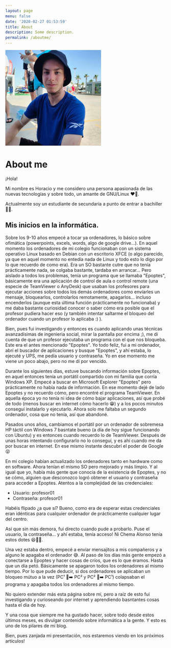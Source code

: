 ```yaml
---
layout: page
menu: false
date: '2020-02-27 01:53:59'
title: About
description: Some description.
permalink: /aboutme/
---
```


<img class="img-rounded" src="/assets/img/uploads/profile.jpg" alt="Horacio M." width="300">

# About me

¡Hola!

Mi nombre es Horacio y me considero una persona apasionada de las nuevas tecnologías y sobre todo, un amante de GNU/Linux ❤️🐧.

Actualmente soy un estudiante de secundaria a punto de entrar a bachiller 😵‍💫.

## Mis inicios en la informática.

Sobre los 9-10 años empecé a tocar ya ordenadores, lo básico sobre ofimática (powerpoints, excels, words, algo de google drive...).
En aquel momento los ordenadores de mi colegio funcionaban con un sistema operativo Linux basado en Debian con un escritorio XFCE
(o algo parecido, ya que en aquel momento no entedía nada de Linux y todo esto lo digo por lo que recuerdo de como era). Era un SO
bastante cutre que no tenía prácticamente nada, se colgaba bastante, tardaba en arrancar... Pero aislado a todos los problemas, tenía
un programa que se llamaba "Epoptes", básicamente era una aplicación de control de aula o control remote (una especie de TeamViewer o AnyDesk)
que usaban los profesores para ejecutar acciones sobre todos los demás ordenadores como enviarles un mensaje, bloquearlos,
controlarlos remotamente, apagarlos... incluso encenderlos (aunque esta última función prácticamente no funcionaba) y me daba bastante curiosidad
conocer o saber cómo era posible que el profesor pudiera hacer eso (y también intentar saltarme el bloqueo del ordenador cuando un profesor lo aplicaba :) ).

Bien, pues fui investigando y entonces es cuando aplicando unas técnicas avanzadísimas de ingenieria social, mirar la pantalla por encima ;), me di cuenta de que
un profesor ejecutaba un programa con el que nos bloqueba. Este era el antes mencionado "Epoptes". Yo todo feliz, fui a mi ordenador, abrí el buscador de aplicaciones
y busque "Epoptes", y ahí estaba, lo ejecuté y UPS, me pedía usuario y contraseña. Yo en ese momento me viene un poco abajo, pero no me di por vencido.

Durante los siguientes días, estuve buscando información sobre Epoptes, en aquel entonces tenía un portátil compartido con mi familia que corría Windows XP.
Empecé a buscar en Microsoft Explorer "Epoptes" pero prácticamente no había nada de información. En ese momento dejé de lado Epoptes y no recuerdo cómo, pero encontré el programa
TeamViewer. En aquella época yo no tenía ni idea de cómo bajar aplicaciones, así que probé de todo (menos buscar en internet cómo hacerlo 😁​) y a los pocos minutos
conseguí instalarlo y ejecutarlo. Ahora solo me faltaba un segundo ordenador, cosa que no tenía, así que abandoné.

Pasados unos años, cambiamos el portátil por un ordenador de sobremesa HP táctil con Windows 7 basntate bueno (a día de hoy sigue funcionando con Ubuntu) y es entonces cuando recuerdo
lo de TeamViewer. Después de unas horas intentando configurarlo no lo conseguí, y es ahí cuando me da por buscar en internet. En ese mismo instante descubrí el poder de Google 😝​

En mi colegio habían actualizado los ordenadores tanto en hardware como en software. Ahora tenían el mismo SO pero mejorado y más limpio. Y al igual que yo, había más gente
que conocía de la existencia de Epoptes, y no se cómo, alguien que desconozco logró obtener el usuario y contraseña para acceder a Epoptes. Atentos a la complejidad de las credenciales:

- Usuario: profesor01
- Contraseña: profesor01

Habéis flipado ¿a que sí? Bueno, como era de esperar estas credenciales eran idénticas para cualquier ordenador de prácticamente cualquier lugar del centro.

Así que sin más demora, fui directo cuando pude a probarlo. Puse el usuario, la contraseña... y ahí estaba, tenía acceso! Ni Chema Alonso tenía estos dotes ​😆​👨‍💻​.

Una vez estaba dentro, empecé a enviar mensajitos a mis compañeros y a alguno le apagaba el ordenador 😅​. Al paso de los días más gente empezó a conectarse a Epoptes y hacer cosas
de críos, que es lo que éramos. Hasta que un día petó. Básicamente se apagaron todos los ordenadores al mismo tiempo. Por lo que pude deducir, si dos ordenadores se aplicaban un bloqueo
mútuo a la vez (PC¹ 🔐​➡️​ PC² y PC² 🔐​➡️​ PC¹) colapsaban el programa y apagaba todos los ordenadores al mismo tiempo.

No quiero extender más esta página sobre mí, pero a raíz de esto fui investigando y curioseando por internet y aprendiendo basntantes cosas hasta el día de hoy.

Y una cosa que siempre me ha gustado hacer, sobre todo desde estos últimos meses, es divulgar contenido sobre informática a la gente. Y esto es uno de los pilares de mi blog.

Bien, pues zanjada mi presentación, nos estaremos viendo en los próximos artículos!
